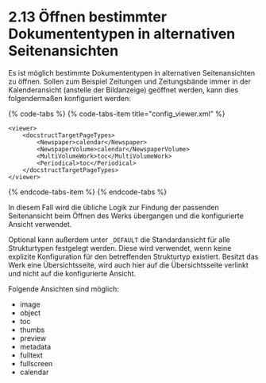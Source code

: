 # 2.13 Öffnen bestimmter Dokumententypen in alternativen Seitenansichten

Es ist möglich bestimmte Dokumententypen in alternativen Seitenansichten zu öffnen. Sollen zum Beispiel Zeitungen und Zeitungsbände immer in der Kalenderansicht \(anstelle der Bildanzeige\) geöffnet werden, kann dies folgendermaßen konfiguriert werden:

{% code-tabs %}
{% code-tabs-item title="config\_viewer.xml" %}
```markup
<viewer>
    <docstructTargetPageTypes>
        <Newspaper>calendar</Newspaper>
        <NewspaperVolume>calendar</NewspaperVolume>
        <MultiVolumeWork>toc</MultiVolumeWork>
        <Periodical>toc</Periodical>
    </docstructTargetPageTypes>
</viewer>
```
{% endcode-tabs-item %}
{% endcode-tabs %}

In diesem Fall wird die übliche Logik zur Findung der passenden Seitenansicht beim Öffnen des Werks übergangen und die konfigurierte Ansicht verwendet. 

Optional kann außerdem unter `_DEFAULT` die Standardansicht für alle Strukturtypen festgelegt werden. Diese wird verwendet, wenn keine explizite Konfiguration für den betreffenden Strukturtyp existiert. Besitzt das Werk eine Übersichtsseite, wird auch hier auf die Übersichtsseite verlinkt und nicht auf die konfigurierte Ansicht.

Folgende Ansichten sind möglich:

* image
* object
* toc
* thumbs
* preview
* metadata
* fulltext
* fullscreen
* calendar


